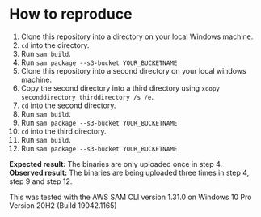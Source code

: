 # How to reproduce
1. Clone this repository into a directory on your local Windows machine.
1. ```cd``` into the directory.
1. Run ```sam build```.
1. Run ```sam package --s3-bucket YOUR_BUCKETNAME```
1. Clone this repository into a second directory on your local windows machine.
1. Copy the second directory into a third directory using ```xcopy seconddirectory thirddirectory /s /e```.
1. ```cd``` into the second directory.
1. Run ```sam build```.
1. Run ```sam package --s3-bucket YOUR_BUCKETNAME```
1. ```cd``` into the third directory.
1. Run ```sam build```.
1. Run ```sam package --s3-bucket YOUR_BUCKETNAME```

**Expected result:** The binaries are only uploaded once in step 4.  
**Observed result:** The binaries are being uploaded three times in step 4, step 9 and step 12.

This was tested with the AWS SAM CLI version 1.31.0 on Windows 10 Pro Version 20H2 (Build 19042.1165)